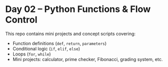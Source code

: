 # Day 02 – Python Functions & Flow Control

This repo contains mini projects and concept scripts covering:

- Function definitions (`def`, `return`, `parameters`)
- Conditional logic (`if`, `elif`, `else`)
- Loops (`for`, `while`)
- Mini projects: calculator, prime checker, Fibonacci, grading system, etc.
